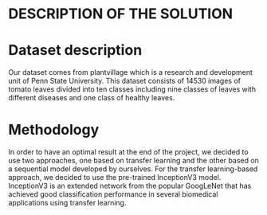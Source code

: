 # DESCRIPTION OF THE SOLUTION
# Dataset description
Our dataset comes from plantvillage which is a research and development unit of Penn State University. This dataset consists of 14530 images of tomato leaves divided into ten classes including nine classes of leaves with different diseases and one class of healthy leaves.
# Methodology
In order to have an optimal result at the end of the project, we decided to use two approaches, one based on transfer learning and the other based on a sequential model developed by ourselves. For the transfer learning-based approach, we decided to use the pre-trained InceptionV3 model.
InceptionV3 is an extended network from the popular GoogLeNet that has achieved good classification performance in several biomedical applications using transfer learning.
